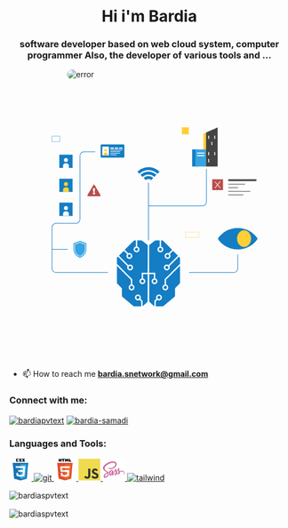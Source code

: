 <h1 align="center">Hi i'm Bardia</h1>
<h3 align="center">software developer based on web cloud system, computer programmer Also, the developer of various tools and ...</h3>

<div>
<img align="right" alt="error" width="400"  style="border-radius: 50px;" src="https://cdn.dribbble.com/users/214929/screenshots/4967879/ai-loader-opt.gif">
</div>



<svg xmlns="http://www.w3.org/2000/svg" xmlns:xlink="http://www.w3.org/1999/xlink" viewBox="0 0 500 500" width="500" height="500" preserveAspectRatio="xMidYMid meet" style="width: 100%; height: 100%; transform: translate3d(0px, 0px, 0px); content-visibility: visible;"><defs><clipPath id="__lottie_element_3567"><rect width="500" height="500" x="0" y="0"></rect></clipPath><g id="__lottie_element_3586"><g transform="matrix(1,0,0,1,89.04500579833984,220.5970001220703)" opacity="1" style="display: block;"><g opacity="1" transform="matrix(1,0,0,1,12.060999870300293,12.060999870300293)"><path fill="rgb(20,125,196)" fill-opacity="1" d=" M11.810999870300293,11.810999870300293 C11.810999870300293,11.810999870300293 -11.810999870300293,11.810999870300293 -11.810999870300293,11.810999870300293 C-11.810999870300293,11.810999870300293 -11.810999870300293,-11.810999870300293 -11.810999870300293,-11.810999870300293 C-11.810999870300293,-11.810999870300293 11.810999870300293,-11.810999870300293 11.810999870300293,-11.810999870300293 C11.810999870300293,-11.810999870300293 11.810999870300293,11.810999870300293 11.810999870300293,11.810999870300293z"></path></g></g></g><mask id="__lottie_element_3586_1" mask-type="alpha"><use xlink:href="#__lottie_element_3586"></use></mask><g id="__lottie_element_3610"><g transform="matrix(1,0,0,1,89.04500579833984,177.7050018310547)" opacity="1" style="display: block;"><g opacity="1" transform="matrix(1,0,0,1,12.060999870300293,12.060999870300293)"><path fill="rgb(20,125,196)" fill-opacity="1" d=" M11.810999870300293,11.810999870300293 C11.810999870300293,11.810999870300293 -11.810999870300293,11.810999870300293 -11.810999870300293,11.810999870300293 C-11.810999870300293,11.810999870300293 -11.810999870300293,-11.810999870300293 -11.810999870300293,-11.810999870300293 C-11.810999870300293,-11.810999870300293 11.810999870300293,-11.810999870300293 11.810999870300293,-11.810999870300293 C11.810999870300293,-11.810999870300293 11.810999870300293,11.810999870300293 11.810999870300293,11.810999870300293z"></path></g></g></g><mask id="__lottie_element_3610_1" mask-type="alpha"><use xlink:href="#__lottie_element_3610"></use></mask><g id="__lottie_element_3619"><g transform="matrix(1,0,0,1,371.99200439453125,265.7690124511719)" opacity="0.9999999756485798" style="display: block;"><g opacity="1" transform="matrix(1,0,0,1,35.849998474121094,19.368999481201172)"><path fill="rgb(20,125,196)" fill-opacity="1" d=" M35.60100173950195,0 C28.229999542236328,11.477999687194824 15.045999526977539,19.118999481201172 -0.006000000052154064,19.118999481201172 C-15.04699993133545,19.118999481201172 -28.242000579833984,11.477999687194824 -35.60100173950195,0 C-28.242000579833984,-11.477999687194824 -15.04699993133545,-19.118999481201172 -0.006000000052154064,-19.118999481201172 C15.045999526977539,-19.118999481201172 28.229999542236328,-11.477999687194824 35.60100173950195,0z"></path></g></g></g><mask id="__lottie_element_3619_1" mask-type="alpha"><use xlink:href="#__lottie_element_3619"></use></mask><g id="__lottie_element_3628"><g transform="matrix(1,0,0,1,89.04500579833984,134.81199645996094)" opacity="1" style="display: block;"><g opacity="1" transform="matrix(1,0,0,1,12.060999870300293,12.060999870300293)"><path fill="rgb(20,125,196)" fill-opacity="1" d=" M11.810999870300293,11.810999870300293 C11.810999870300293,11.810999870300293 -11.810999870300293,11.810999870300293 -11.810999870300293,11.810999870300293 C-11.810999870300293,11.810999870300293 -11.810999870300293,-11.810999870300293 -11.810999870300293,-11.810999870300293 C-11.810999870300293,-11.810999870300293 11.810999870300293,-11.810999870300293 11.810999870300293,-11.810999870300293 C11.810999870300293,-11.810999870300293 11.810999870300293,11.810999870300293 11.810999870300293,11.810999870300293z"></path></g></g></g><mask id="__lottie_element_3628_1" mask-type="alpha"><use xlink:href="#__lottie_element_3628"></use></mask><g id="__lottie_element_3643"><g transform="matrix(1,0,0,1,138.64199829101562,187.9600067138672)" opacity="1" style="display: block;"><g opacity="1" transform="matrix(1,0,0,1,12.564000129699707,10.914999961853027)"><path fill="rgb(186,77,77)" fill-opacity="1" d=" M-1.2799999713897705,-9.678999900817871 C-0.7110000252723694,-10.664999961853027 0.7120000123977661,-10.664999961853027 1.281000018119812,-9.678999900817871 C1.281000018119812,-9.678999900817871 6.513000011444092,-0.6159999966621399 6.513000011444092,-0.6159999966621399 C6.513000011444092,-0.6159999966621399 11.744999885559082,8.446999549865723 11.744999885559082,8.446999549865723 C12.314000129699707,9.432999610900879 11.604000091552734,10.664999961853027 10.46500015258789,10.664999961853027 C10.46500015258789,10.664999961853027 0,10.664999961853027 0,10.664999961853027 C0,10.664999961853027 -10.46500015258789,10.664999961853027 -10.46500015258789,10.664999961853027 C-11.602999687194824,10.664999961853027 -12.314000129699707,9.432999610900879 -11.744999885559082,8.446999549865723 C-11.744999885559082,8.446999549865723 -6.513000011444092,-0.6159999966621399 -6.513000011444092,-0.6159999966621399 C-6.513000011444092,-0.6159999966621399 -1.2799999713897705,-9.678999900817871 -1.2799999713897705,-9.678999900817871z"></path></g></g></g><mask id="__lottie_element_3643_1" mask-type="alpha"><use xlink:href="#__lottie_element_3643"></use></mask><g id="__lottie_element_3682"><g transform="matrix(1,0,0,1,165.77499389648438,120.62299346923828)" opacity="1" style="display: block;"><g opacity="1" transform="matrix(1,0,0,1,6.140999794006348,7.955999851226807)"><path fill="rgb(255,255,255)" fill-opacity="1" d=" M5.890999794006348,7.705999851226807 C5.890999794006348,7.705999851226807 -5.890999794006348,7.705999851226807 -5.890999794006348,7.705999851226807 C-5.890999794006348,7.705999851226807 -5.890999794006348,-7.705999851226807 -5.890999794006348,-7.705999851226807 C-5.890999794006348,-7.705999851226807 5.890999794006348,-7.705999851226807 5.890999794006348,-7.705999851226807 C5.890999794006348,-7.705999851226807 5.890999794006348,7.705999851226807 5.890999794006348,7.705999851226807z"></path></g></g></g><mask id="__lottie_element_3682_1" mask-type="alpha"><use xlink:href="#__lottie_element_3682"></use></mask></defs><g clip-path="url(#__lottie_element_3567)"><g transform="matrix(1,0,0,1,191.85198974609375,287.9510192871094)" opacity="1" style="display: block;"><g opacity="1" transform="matrix(1,0,0,1,77.88899993896484,16.305999755859375)"><path fill="rgb(20,125,196)" fill-opacity="1" d=" M-0.003000000026077032,-2.7799999713897705 C1.534000039100647,-2.7799999713897705 2.7799999713897705,-1.5329999923706055 2.7799999713897705,0.004000000189989805 C2.7799999713897705,1.534999966621399 1.534000039100647,2.7799999713897705 -0.003000000026077032,2.7799999713897705 C-1.534000039100647,2.7799999713897705 -2.7799999713897705,1.534999966621399 -2.7799999713897705,0.004000000189989805 C-2.7799999713897705,-1.5329999923706055 -1.534000039100647,-2.7799999713897705 -0.003000000026077032,-2.7799999713897705z"></path></g><g opacity="1" transform="matrix(1,0,0,1,90.71199798583984,28.077999114990234)"><path fill="rgb(20,125,196)" fill-opacity="1" d=" M2.7829999923706055,0 C2.7829999923706055,1.531000018119812 1.531000018119812,2.7829999923706055 0,2.7829999923706055 C-1.5369999408721924,2.7829999923706055 -2.7829999923706055,1.531000018119812 -2.7829999923706055,0 C-2.7829999923706055,-1.531000018119812 -1.5369999408721924,-2.7829999923706055 0,-2.7829999923706055 C1.531000018119812,-2.7829999923706055 2.7829999923706055,-1.531000018119812 2.7829999923706055,0z"></path></g><g opacity="1" transform="matrix(1,0,0,1,89.36000061035156,48.5989990234375)"><path fill="rgb(20,125,196)" fill-opacity="1" d=" M-0.003000000026077032,-2.7799999713897705 C1.534000039100647,-2.7799999713897705 2.7799999713897705,-1.5329999923706055 2.7799999713897705,0.004000000189989805 C2.7799999713897705,1.534999966621399 1.534000039100647,2.7799999713897705 -0.003000000026077032,2.7799999713897705 C-1.534000039100647,2.7799999713897705 -2.7799999713897705,1.534999966621399 -2.7799999713897705,0.004000000189989805 C-2.7799999713897705,-1.5329999923706055 -1.534000039100647,-2.7799999713897705 -0.003000000026077032,-2.7799999713897705z"></path></g><g opacity="1" transform="matrix(1,0,0,1,86.73899841308594,84.22599792480469)"><path fill="rgb(20,125,196)" fill-opacity="1" d=" M0,-2.7829999923706055 C1.531000018119812,-2.7829999923706055 2.7829999923706055,-1.531000018119812 2.7829999923706055,0 C2.7829999923706055,1.5369999408721924 1.531000018119812,2.7829999923706055 0,2.7829999923706055 C-1.531000018119812,2.7829999923706055 -2.7829999923706055,1.5369999408721924 -2.7829999923706055,0 C-2.7829999923706055,-1.531000018119812 -1.531000018119812,-2.7829999923706055 0,-2.7829999923706055z"></path></g><g opacity="1" transform="matrix(1,0,0,1,67.4260025024414,73.27100372314453)"><path fill="rgb(20,125,196)" fill-opacity="1" d=" M0.003000000026077032,-2.7829999923706055 C1.534000039100647,-2.7829999923706055 2.7799999713897705,-1.531000018119812 2.7799999713897705,0 C2.7799999713897705,1.531000018119812 1.534000039100647,2.7829999923706055 0.003000000026077032,2.7829999923706055 C-1.534000039100647,2.7829999923706055 -2.7799999713897705,1.531000018119812 -2.7799999713897705,0 C-2.7799999713897705,-1.531000018119812 -1.534000039100647,-2.7829999923706055 0.003000000026077032,-2.7829999923706055z"></path></g><g opacity="1" transform="matrix(1,0,0,1,75.41899871826172,102.08599853515625)"><path fill="rgb(20,125,196)" fill-opacity="1" d=" M0,2.7799999713897705 C-1.531000018119812,2.7799999713897705 -2.7829999923706055,1.534000039100647 -2.7829999923706055,0.003000000026077032 C-2.7829999923706055,-1.534000039100647 -1.531000018119812,-2.7790000438690186 0,-2.7790000438690186 C1.5369999408721924,-2.7790000438690186 2.7829999923706055,-1.534000039100647 2.7829999923706055,0.003000000026077032 C2.7829999923706055,1.534000039100647 1.5369999408721924,2.7799999713897705 0,2.7799999713897705z"></path></g><g opacity="1" transform="matrix(1,0,0,1,85.35900115966797,59.20199966430664)"><path fill="rgb(20,125,196)" fill-opacity="1" d=" M-8.689000129699707,-58.95199966430664 C-8.689000129699707,-58.95199966430664 -8.689000129699707,-47.959999084472656 -8.689000129699707,-47.959999084472656 C-10.979000091552734,-47.41299819946289 -12.680999755859375,-45.34700012207031 -12.680999755859375,-42.893001556396484 C-12.680999755859375,-40.01900100708008 -10.347000122070312,-37.68600082397461 -7.4730000495910645,-37.68600082397461 C-4.599999904632568,-37.68600082397461 -2.259999990463257,-40.01900100708008 -2.259999990463257,-42.893001556396484 C-2.259999990463257,-45.34700012207031 -3.9679999351501465,-47.41299819946289 -6.257999897003174,-47.959999084472656 C-6.257999897003174,-47.959999084472656 -6.257999897003174,-58.95199966430664 -6.257999897003174,-58.95199966430664 C-6.257999897003174,-58.95199966430664 -4.519999980926514,-58.95199966430664 -4.519999980926514,-58.95199966430664 C-3.7669999599456787,-58.95199966430664 -3.0439999103546143,-58.65399932861328 -2.509000062942505,-58.11899948120117 C-2.509000062942505,-58.11899948120117 13.506999969482422,-42.10300064086914 13.506999969482422,-42.10300064086914 C13.506999969482422,-42.10300064086914 7.340000152587891,-35.93600082397461 7.340000152587891,-35.93600082397461 C6.72599983215332,-36.196998596191406 6.058000087738037,-36.33700180053711 5.353000164031982,-36.33700180053711 C2.4790000915527344,-36.33700180053711 0.14000000059604645,-33.99800109863281 0.14000000059604645,-31.124000549316406 C0.14000000059604645,-28.25 2.4790000915527344,-25.910999298095703 5.353000164031982,-25.910999298095703 C8.22700023651123,-25.910999298095703 10.565999984741211,-28.25 10.565999984741211,-31.124000549316406 C10.565999984741211,-32.40599822998047 10.097999572753906,-33.58399963378906 9.32699966430664,-34.4900016784668 C9.32699966430664,-34.4900016784668 15.22599983215332,-40.382999420166016 15.22599983215332,-40.382999420166016 C15.22599983215332,-40.382999420166016 23.9689998626709,-31.639999389648438 23.9689998626709,-31.639999389648438 C23.9689998626709,-31.639999389648438 7.109000205993652,-14.779000282287598 7.109000205993652,-14.779000282287598 C6.239999771118164,-15.430000305175781 5.164999961853027,-15.812000274658203 3.997999906539917,-15.812000274658203 C1.1239999532699585,-15.812000274658203 -1.2089999914169312,-13.472999572753906 -1.2089999914169312,-10.598999977111816 C-1.2089999914169312,-7.724999904632568 1.1239999532699585,-5.392000198364258 3.997999906539917,-5.392000198364258 C6.872000217437744,-5.392000198364258 9.211000442504883,-7.724999904632568 9.211000442504883,-10.598999977111816 C9.211000442504883,-11.425999641418457 9.017000198364258,-12.21500015258789 8.670000076293945,-12.907999992370605 C8.670000076293945,-12.907999992370605 25.68899917602539,-29.92099952697754 25.68899917602539,-29.92099952697754 C25.68899917602539,-29.92099952697754 26.746000289916992,-28.863000869750977 26.746000289916992,-28.863000869750977 C27.2810001373291,-28.32900047302246 27.57900047302246,-27.606000900268555 27.57900047302246,-26.851999282836914 C27.57900047302246,-26.851999282836914 27.57900047302246,-17.003000259399414 27.57900047302246,-17.003000259399414 C27.57900047302246,-17.003000259399414 0.164000004529953,10.404999732971191 0.164000004529953,10.404999732971191 C0.164000004529953,10.404999732971191 0.164000004529953,19.957000732421875 0.164000004529953,19.957000732421875 C-2.127000093460083,20.503999710083008 -3.8340001106262207,22.569000244140625 -3.8340001106262207,25.02400016784668 C-3.8340001106262207,27.898000717163086 -1.4950000047683716,30.23699951171875 1.378999948501587,30.23699951171875 C4.252999782562256,30.23699951171875 6.5920000076293945,27.898000717163086 6.5920000076293945,25.02400016784668 C6.5920000076293945,22.569000244140625 4.885000228881836,20.503999710083008 2.5940001010894775,19.957000732421875 C2.5940001010894775,19.957000732421875 2.5940001010894775,11.413999557495117 2.5940001010894775,11.413999557495117 C2.5940001010894775,11.413999557495117 27.57900047302246,-13.569999694824219 27.57900047302246,-13.569999694824219 C27.57900047302246,-13.569999694824219 27.57900047302246,16.46299934387207 27.57900047302246,16.46299934387207 C27.57900047302246,17.215999603271484 27.2810001373291,17.93899917602539 26.746000289916992,18.474000930786133 C26.746000289916992,18.474000930786133 19.503999710083008,25.716999053955078 19.503999710083008,25.716999053955078 C18.975000381469727,26.250999450683594 18.67099952697754,26.974000930786133 18.67099952697754,27.72800064086914 C18.67099952697754,27.72800064086914 18.67099952697754,39.64899826049805 18.67099952697754,39.64899826049805 C18.67099952697754,40.40800094604492 18.374000549316406,41.13100051879883 17.839000701904297,41.66600036621094 C17.839000701904297,41.66600036621094 -1.659000039100647,58.119998931884766 -1.659000039100647,58.119998931884766 C-2.187000036239624,58.65399932861328 -2.9170000553131104,58.95199966430664 -3.6700000762939453,58.95199966430664 C-3.6700000762939453,58.95199966430664 -15.767000198364258,58.95199966430664 -15.767000198364258,58.95199966430664 C-15.767000198364258,58.95199966430664 -15.767000198364258,49.904998779296875 -15.767000198364258,49.904998779296875 C-15.767000198364258,49.904998779296875 -12.977999687194824,47.11000061035156 -12.977999687194824,47.11000061035156 C-12.121999740600586,47.72999954223633 -11.076000213623047,48.09400177001953 -9.9399995803833,48.09400177001953 C-7.065999984741211,48.09400177001953 -4.7270002365112305,45.755001068115234 -4.7270002365112305,42.887001037597656 C-4.7270002365112305,40.01300048828125 -7.065999984741211,37.67399978637695 -9.9399995803833,37.67399978637695 C-12.814000129699707,37.67399978637695 -15.152999877929688,40.01300048828125 -15.152999877929688,42.887001037597656 C-15.152999877929688,43.75 -14.940999984741211,44.55799865722656 -14.569999694824219,45.275001525878906 C-14.569999694824219,45.275001525878906 -18.19700050354004,48.895999908447266 -18.19700050354004,48.895999908447266 C-18.19700050354004,48.895999908447266 -18.19700050354004,58.67900085449219 -18.19700050354004,58.67900085449219 C-18.452999114990234,58.5629997253418 -18.690000534057617,58.404998779296875 -18.902000427246094,58.21099853515625 C-18.902000427246094,58.21099853515625 -26.399999618530273,51.35100173950195 -26.399999618530273,51.35100173950195 C-26.98900032043457,50.810001373291016 -27.323999404907227,50.05099868774414 -27.323999404907227,49.255001068115234 C-27.323999404907227,49.255001068115234 -27.44499969482422,1.2120000123977661 -27.44499969482422,1.2120000123977661 C-27.44499969482422,1.2120000123977661 -19.145000457763672,1.2120000123977661 -19.145000457763672,1.2120000123977661 C-19.145000457763672,1.2120000123977661 -19.145000457763672,9.001999855041504 -19.145000457763672,9.001999855041504 C-21.43600082397461,9.548999786376953 -23.14299964904785,11.61400032043457 -23.14299964904785,14.069000244140625 C-23.14299964904785,16.94300079345703 -20.804000854492188,19.281999588012695 -17.93000030517578,19.281999588012695 C-15.055999755859375,19.281999588012695 -12.722999572753906,16.94300079345703 -12.722999572753906,14.069000244140625 C-12.722999572753906,11.61400032043457 -14.423999786376953,9.548999786376953 -16.71500015258789,9.001999855041504 C-16.71500015258789,9.001999855041504 -16.71500015258789,-1.218000054359436 -16.71500015258789,-1.218000054359436 C-16.71500015258789,-1.218000054359436 -27.451000213623047,-1.218000054359436 -27.451000213623047,-1.218000054359436 C-27.451000213623047,-1.218000054359436 -27.572999954223633,-49.01100158691406 -27.572999954223633,-49.01100158691406 C-27.57900047302246,-49.89799880981445 -27.166000366210938,-50.73699951171875 -26.461000442504883,-51.27799987792969 C-26.461000442504883,-51.27799987792969 -17.2189998626709,-58.36800003051758 -17.2189998626709,-58.36800003051758 C-16.72100067138672,-58.744998931884766 -16.113000869750977,-58.95199966430664 -15.482000350952148,-58.95199966430664 C-15.482000350952148,-58.95199966430664 -8.689000129699707,-58.95199966430664 -8.689000129699707,-58.95199966430664z"></path></g><g opacity="1" transform="matrix(1,0,0,1,35.29899978637695,16.305999755859375)"><path fill="rgb(20,125,196)" fill-opacity="1" d=" M0.003000000026077032,-2.7799999713897705 C-1.534000039100647,-2.7799999713897705 -2.7799999713897705,-1.5329999923706055 -2.7799999713897705,0.004000000189989805 C-2.7799999713897705,1.534999966621399 -1.534000039100647,2.7799999713897705 0.003000000026077032,2.7799999713897705 C1.534000039100647,2.7799999713897705 2.7799999713897705,1.534999966621399 2.7799999713897705,0.004000000189989805 C2.7799999713897705,-1.5329999923706055 1.534000039100647,-2.7799999713897705 0.003000000026077032,-2.7799999713897705z"></path></g><g opacity="1" transform="matrix(1,0,0,1,22.47599983215332,28.077999114990234)"><path fill="rgb(20,125,196)" fill-opacity="1" d=" M-2.7829999923706055,0 C-2.7829999923706055,1.531000018119812 -1.531000018119812,2.7829999923706055 0,2.7829999923706055 C1.5369999408721924,2.7829999923706055 2.7829999923706055,1.531000018119812 2.7829999923706055,0 C2.7829999923706055,-1.531000018119812 1.5369999408721924,-2.7829999923706055 0,-2.7829999923706055 C-1.531000018119812,-2.7829999923706055 -2.7829999923706055,-1.531000018119812 -2.7829999923706055,0z"></path></g><g opacity="1" transform="matrix(1,0,0,1,23.827999114990234,48.5989990234375)"><path fill="rgb(20,125,196)" fill-opacity="1" d=" M0.003000000026077032,-2.7799999713897705 C-1.534000039100647,-2.7799999713897705 -2.7799999713897705,-1.5329999923706055 -2.7799999713897705,0.004000000189989805 C-2.7799999713897705,1.534999966621399 -1.534000039100647,2.7799999713897705 0.003000000026077032,2.7799999713897705 C1.534000039100647,2.7799999713897705 2.7799999713897705,1.534999966621399 2.7799999713897705,0.004000000189989805 C2.7799999713897705,-1.5329999923706055 1.534000039100647,-2.7799999713897705 0.003000000026077032,-2.7799999713897705z"></path></g><g opacity="1" transform="matrix(1,0,0,1,26.450000762939453,84.22599792480469)"><path fill="rgb(20,125,196)" fill-opacity="1" d=" M0,-2.7829999923706055 C-1.531000018119812,-2.7829999923706055 -2.7829999923706055,-1.531000018119812 -2.7829999923706055,0 C-2.7829999923706055,1.5369999408721924 -1.531000018119812,2.7829999923706055 0,2.7829999923706055 C1.531000018119812,2.7829999923706055 2.7829999923706055,1.5369999408721924 2.7829999923706055,0 C2.7829999923706055,-1.531000018119812 1.531000018119812,-2.7829999923706055 0,-2.7829999923706055z"></path></g><g opacity="1" transform="matrix(1,0,0,1,45.762001037597656,73.27100372314453)"><path fill="rgb(20,125,196)" fill-opacity="1" d=" M-0.003000000026077032,-2.7829999923706055 C-1.534000039100647,-2.7829999923706055 -2.7799999713897705,-1.531000018119812 -2.7799999713897705,0 C-2.7799999713897705,1.531000018119812 -1.534000039100647,2.7829999923706055 -0.003000000026077032,2.7829999923706055 C1.534000039100647,2.7829999923706055 2.7799999713897705,1.531000018119812 2.7799999713897705,0 C2.7799999713897705,-1.531000018119812 1.534000039100647,-2.7829999923706055 -0.003000000026077032,-2.7829999923706055z"></path></g><g opacity="1" transform="matrix(1,0,0,1,37.76900100708008,102.08599853515625)"><path fill="rgb(20,125,196)" fill-opacity="1" d=" M0,2.7799999713897705 C1.531000018119812,2.7799999713897705 2.7829999923706055,1.534000039100647 2.7829999923706055,0.003000000026077032 C2.7829999923706055,-1.534000039100647 1.531000018119812,-2.7790000438690186 0,-2.7790000438690186 C-1.5369999408721924,-2.7790000438690186 -2.7829999923706055,-1.534000039100647 -2.7829999923706055,0.003000000026077032 C-2.7829999923706055,1.534000039100647 -1.5369999408721924,2.7799999713897705 0,2.7799999713897705z"></path></g><g opacity="1" transform="matrix(1,0,0,1,27.82900047302246,59.20199966430664)"><path fill="rgb(20,125,196)" fill-opacity="1" d=" M4.2729997634887695,-38.78499984741211 C3.0490000247955322,-39.737998962402344 2.259999990463257,-41.2239990234375 2.259999990463257,-42.893001556396484 C2.259999990463257,-45.34700012207031 3.9679999351501465,-47.41299819946289 6.257999897003174,-47.959999084472656 C6.257999897003174,-47.959999084472656 6.257999897003174,-58.95199966430664 6.257999897003174,-58.95199966430664 C6.257999897003174,-58.95199966430664 4.520999908447266,-58.95199966430664 4.520999908447266,-58.95199966430664 C3.7669999599456787,-58.95199966430664 3.0439999103546143,-58.65399932861328 2.509000062942505,-58.11899948120117 C2.509000062942505,-58.11899948120117 -13.506999969482422,-42.10300064086914 -13.506999969482422,-42.10300064086914 C-13.506999969482422,-42.10300064086914 -7.340000152587891,-35.93600082397461 -7.340000152587891,-35.93600082397461 C-6.72599983215332,-36.196998596191406 -6.058000087738037,-36.33700180053711 -5.353000164031982,-36.33700180053711 C-2.4790000915527344,-36.33700180053711 -0.14000000059604645,-33.99800109863281 -0.14000000059604645,-31.124000549316406 C-0.14000000059604645,-28.25 -2.4790000915527344,-25.910999298095703 -5.353000164031982,-25.910999298095703 C-8.22700023651123,-25.910999298095703 -10.565999984741211,-28.25 -10.565999984741211,-31.124000549316406 C-10.565999984741211,-32.40599822998047 -10.097999572753906,-33.58399963378906 -9.32699966430664,-34.4900016784668 C-9.32699966430664,-34.4900016784668 -15.22599983215332,-40.382999420166016 -15.22599983215332,-40.382999420166016 C-15.22599983215332,-40.382999420166016 -23.9689998626709,-31.639999389648438 -23.9689998626709,-31.639999389648438 C-23.9689998626709,-31.639999389648438 -7.109000205993652,-14.779000282287598 -7.109000205993652,-14.779000282287598 C-6.239999771118164,-15.430000305175781 -5.164999961853027,-15.812000274658203 -3.997999906539917,-15.812000274658203 C-1.1239999532699585,-15.812000274658203 1.2089999914169312,-13.472999572753906 1.2089999914169312,-10.598999977111816 C1.2089999914169312,-7.724999904632568 -1.1239999532699585,-5.392000198364258 -3.997999906539917,-5.392000198364258 C-6.872000217437744,-5.392000198364258 -9.211000442504883,-7.724999904632568 -9.211000442504883,-10.598999977111816 C-9.211000442504883,-11.425999641418457 -9.017000198364258,-12.21500015258789 -8.670000076293945,-12.907999992370605 C-8.670000076293945,-12.907999992370605 -25.68899917602539,-29.92099952697754 -25.68899917602539,-29.92099952697754 C-25.68899917602539,-29.92099952697754 -26.746000289916992,-28.863000869750977 -26.746000289916992,-28.863000869750977 C-27.2810001373291,-28.32900047302246 -27.57900047302246,-27.606000900268555 -27.57900047302246,-26.851999282836914 C-27.57900047302246,-26.851999282836914 -27.57900047302246,-17.003000259399414 -27.57900047302246,-17.003000259399414 C-27.57900047302246,-17.003000259399414 -0.164000004529953,10.404999732971191 -0.164000004529953,10.404999732971191 C-0.164000004529953,10.404999732971191 -0.164000004529953,19.957000732421875 -0.164000004529953,19.957000732421875 C2.127000093460083,20.503999710083008 3.8340001106262207,22.569000244140625 3.8340001106262207,25.02400016784668 C3.8340001106262207,27.898000717163086 1.4950000047683716,30.23699951171875 -1.378999948501587,30.23699951171875 C-4.252999782562256,30.23699951171875 -6.5920000076293945,27.898000717163086 -6.5920000076293945,25.02400016784668 C-6.5920000076293945,22.569000244140625 -4.885000228881836,20.503999710083008 -2.5940001010894775,19.957000732421875 C-2.5940001010894775,19.957000732421875 -2.5940001010894775,11.413999557495117 -2.5940001010894775,11.413999557495117 C-2.5940001010894775,11.413999557495117 -27.57900047302246,-13.569999694824219 -27.57900047302246,-13.569999694824219 C-27.57900047302246,-13.569999694824219 -27.57900047302246,16.46299934387207 -27.57900047302246,16.46299934387207 C-27.57900047302246,17.215999603271484 -27.2810001373291,17.93899917602539 -26.746000289916992,18.474000930786133 C-26.746000289916992,18.474000930786133 -19.503999710083008,25.716999053955078 -19.503999710083008,25.716999053955078 C-18.975000381469727,26.250999450683594 -18.67099952697754,26.974000930786133 -18.67099952697754,27.72800064086914 C-18.67099952697754,27.72800064086914 -18.67099952697754,39.64899826049805 -18.67099952697754,39.64899826049805 C-18.67099952697754,40.40800094604492 -18.374000549316406,41.13100051879883 -17.839000701904297,41.66600036621094 C-17.839000701904297,41.66600036621094 1.659000039100647,58.119998931884766 1.659000039100647,58.119998931884766 C2.187000036239624,58.65399932861328 2.9170000553131104,58.95199966430664 3.6700000762939453,58.95199966430664 C3.6700000762939453,58.95199966430664 15.767000198364258,58.95199966430664 15.767000198364258,58.95199966430664 C15.767000198364258,58.95199966430664 15.767000198364258,49.904998779296875 15.767000198364258,49.904998779296875 C15.767000198364258,49.904998779296875 12.977999687194824,47.11000061035156 12.977999687194824,47.11000061035156 C12.121999740600586,47.72999954223633 11.076000213623047,48.09400177001953 9.9399995803833,48.09400177001953 C7.065999984741211,48.09400177001953 4.7270002365112305,45.755001068115234 4.7270002365112305,42.887001037597656 C4.7270002365112305,40.01300048828125 7.065999984741211,37.67399978637695 9.9399995803833,37.67399978637695 C12.814000129699707,37.67399978637695 15.152999877929688,40.01300048828125 15.152999877929688,42.887001037597656 C15.152999877929688,43.75 14.940999984741211,44.55799865722656 14.569999694824219,45.275001525878906 C14.569999694824219,45.275001525878906 18.19700050354004,48.895999908447266 18.19700050354004,48.895999908447266 C18.19700050354004,48.895999908447266 18.19700050354004,58.67900085449219 18.19700050354004,58.67900085449219 C18.452999114990234,58.5629997253418 18.690000534057617,58.404998779296875 18.902000427246094,58.21099853515625 C18.902000427246094,58.21099853515625 26.399999618530273,51.35100173950195 26.399999618530273,51.35100173950195 C26.98900032043457,50.810001373291016 27.323999404907227,50.05099868774414 27.323999404907227,49.255001068115234 C27.323999404907227,49.255001068115234 27.44499969482422,1.2120000123977661 27.44499969482422,1.2120000123977661 C27.44499969482422,1.2120000123977661 19.145000457763672,1.2120000123977661 19.145000457763672,1.2120000123977661 C19.145000457763672,1.2120000123977661 19.145000457763672,9.001999855041504 19.145000457763672,9.001999855041504 C21.43600082397461,9.548999786376953 23.14299964904785,11.61400032043457 23.14299964904785,14.069000244140625 C23.14299964904785,16.94300079345703 20.804000854492188,19.281999588012695 17.93000030517578,19.281999588012695 C15.055999755859375,19.281999588012695 12.722999572753906,16.94300079345703 12.722999572753906,14.069000244140625 C12.722999572753906,11.61400032043457 14.423999786376953,9.548999786376953 16.71500015258789,9.001999855041504 C16.71500015258789,9.001999855041504 16.71500015258789,-1.218000054359436 16.71500015258789,-1.218000054359436 C16.71500015258789,-1.218000054359436 27.451000213623047,-1.218000054359436 27.451000213623047,-1.218000054359436 C27.451000213623047,-1.218000054359436 27.572999954223633,-49.01100158691406 27.572999954223633,-49.01100158691406 C27.57900047302246,-49.89799880981445 27.166000366210938,-50.73699951171875 26.461000442504883,-51.27799987792969 C26.461000442504883,-51.27799987792969 17.2189998626709,-58.36800003051758 17.2189998626709,-58.36800003051758 C16.72100067138672,-58.744998931884766 16.113000869750977,-58.95199966430664 15.482000350952148,-58.95199966430664 C15.482000350952148,-58.95199966430664 8.689000129699707,-58.95199966430664 8.689000129699707,-58.95199966430664 C8.689000129699707,-58.95199966430664 8.689000129699707,-58.95199966430664 8.689000129699707,-58.95199966430664 C8.689000129699707,-58.95199966430664 8.689000129699707,-47.959999084472656 8.689000129699707,-47.959999084472656 C10.979000091552734,-47.41299819946289 12.680999755859375,-45.34700012207031 12.680999755859375,-42.893001556396484 C12.680999755859375,-40.01900100708008 10.347000122070312,-37.68600082397461 7.4730000495910645,-37.68600082397461 C6.26800012588501,-37.68600082397461 5.1570000648498535,-38.09600067138672 4.2729997634887695,-38.78499984741211"></path></g></g><g transform="matrix(1,0,0,1,318.42498779296875,310.7460021972656)" opacity="1" style="display: block;"><g opacity="1" transform="matrix(1,0,0,1,45.95800018310547,18.67799949645996)"><path stroke-linecap="butt" stroke-linejoin="miter" fill-opacity="0" stroke-miterlimit="10" stroke="rgb(20,125,196)" stroke-opacity="1" stroke-width="1" d=" M-43.45800018310547,16.17799949645996 C-43.45800018310547,16.17799949645996 36.310001373291016,16.17799949645996 36.310001373291016,16.17799949645996 C40.257999420166016,16.17799949645996 43.45800018310547,12.979000091552734 43.45800018310547,9.031000137329102 C43.45800018310547,9.031000137329102 43.45800018310547,-16.17799949645996 43.45800018310547,-16.17799949645996"></path></g></g><g transform="matrix(1,0,0,1,371.99200439453125,265.7690124511719)" opacity="0.9999999756485798" style="display: block;"><g opacity="1" transform="matrix(1,0,0,1,35.849998474121094,19.368999481201172)"><path fill="rgb(20,125,196)" fill-opacity="1" d=" M35.60100173950195,0 C28.229999542236328,11.477999687194824 15.045999526977539,19.118999481201172 -0.006000000052154064,19.118999481201172 C-15.04699993133545,19.118999481201172 -28.242000579833984,11.477999687194824 -35.60100173950195,0 C-28.242000579833984,-11.477999687194824 -15.04699993133545,-19.118999481201172 -0.006000000052154064,-19.118999481201172 C15.045999526977539,-19.118999481201172 28.229999542236328,-11.477999687194824 35.60100173950195,0z"></path></g></g><g mask="url(#__lottie_element_3619_1)" style="display: block;"><g transform="matrix(0.8999999761581421,0,0,0.8999999761581421,406.36248779296875,269.86480712890625)" opacity="0.9999999756485798"><g opacity="1" transform="matrix(1,0,0,1,14.204000473022461,16.908000946044922)"><path fill="rgb(255,207,55)" fill-opacity="1" d=" M13.954999923706055,0 C13.954999923706055,9.199999809265137 7.706999778747559,16.658000946044922 0.0010000000474974513,16.658000946044922 C-7.705999851226807,16.658000946044922 -13.954999923706055,9.199999809265137 -13.954999923706055,0 C-13.954999923706055,-9.199999809265137 -7.705999851226807,-16.658000946044922 0.0010000000474974513,-16.658000946044922 C7.706999778747559,-16.658000946044922 13.954999923706055,-9.199999809265137 13.954999923706055,0z"></path></g></g></g><g transform="matrix(1,0,0,1,73.75999450683594,127.5110092163086)" opacity="1" style="display: block;"><g opacity="1" transform="matrix(1,0,0,1,52.35300064086914,110.2959976196289)"><path stroke-linecap="butt" stroke-linejoin="miter" fill-opacity="0" stroke-miterlimit="10" stroke="rgb(20,125,196)" stroke-opacity="1" stroke-width="1" d=" M49.85300064086914,107.7959976196289 C49.85300064086914,107.7959976196289 -42.70399856567383,107.7959976196289 -42.70399856567383,107.7959976196289 C-46.652000427246094,107.7959976196289 -49.85300064086914,104.59600067138672 -49.85300064086914,100.64800262451172 C-49.85300064086914,100.64800262451172 -49.85300064086914,26.94099998474121 -49.85300064086914,26.94099998474121 C-49.85300064086914,22.993000030517578 -46.652000427246094,19.792999267578125 -42.70399856567383,19.792999267578125 C-42.70399856567383,19.792999267578125 -7.1479997634887695,19.792999267578125 -7.1479997634887695,19.792999267578125 C-3.2009999752044678,19.792999267578125 0,16.593000411987305 0,12.645000457763672 C0,12.645000457763672 0,-100.64700317382812 0,-100.64700317382812 C0,-104.59500122070312 3.200000047683716,-107.7959976196289 7.1479997634887695,-107.7959976196289 C7.1479997634887695,-107.7959976196289 27.29400062561035,-107.7959976196289 27.29400062561035,-107.7959976196289"></path></g></g><g transform="matrix(1,0,0,1,75.76099395751953,303.7569885253906)" opacity="1" style="display: block;"><g opacity="1" transform="matrix(1,0,0,1,0,0)"><path stroke-linecap="butt" stroke-linejoin="miter" fill-opacity="0" stroke-miterlimit="10" stroke="rgb(20,125,196)" stroke-opacity="1" stroke-width="1" d=" M0.5,0.5 C0.5,0.5 28.51799964904785,0.5 28.51799964904785,0.5"></path></g></g><g transform="matrix(1,0,0,1,114.30799865722656,288.91900634765625)" opacity="1" style="display: block;"><g opacity="1" transform="matrix(1,0,0,1,11.793999671936035,15.553999900817871)"><path fill="rgb(55,164,225)" fill-opacity="1" d=" M11.545000076293945,-4.885000228881836 C11.439000129699707,-2.4560000896453857 11.543999671936035,0.006000000052154064 11.182000160217285,2.3970000743865967 C10.413000106811523,7.506999969482422 7.265999794006348,11.02299976348877 2.88100004196167,13.434000015258789 C-0.5199999809265137,15.303999900817871 0.4690000116825104,15.288999557495117 -2.868000030517578,13.454000473022461 C-6.939000129699707,11.215999603271484 -9.949999809265137,8.003999710083008 -11.065999984741211,3.3450000286102295 C-11.347000122070312,2.171999931335449 -11.470000267028809,0.9390000104904175 -11.48799991607666,-0.2680000066757202 C-11.545000076293945,-3.6449999809265137 -11.494000434875488,-7.02400016784668 -11.520999908447266,-10.401000022888184 C-11.527000427246094,-11.034000396728516 -11.369999885559082,-11.371999740600586 -10.725000381469727,-11.595000267028809 C-7.36299991607666,-12.760000228881836 -4.02400016784668,-13.98900032043457 -0.6650000214576721,-15.15999984741211 C-0.2980000078678131,-15.288000106811523 0.18799999356269836,-15.303999900817871 0.5490000247955322,-15.178000450134277 C3.937000036239624,-13.99899959564209 7.307000160217285,-12.763999938964844 10.692999839782715,-11.57699966430664 C11.277000427246094,-11.371999740600586 11.475000381469727,-11.079999923706055 11.460000038146973,-10.456999778747559 C11.416000366210938,-8.60200023651123 11.444999694824219,-6.74399995803833 11.444999694824219,-4.888999938964844 C11.477999687194824,-4.88700008392334 11.51200008392334,-4.88700008392334 11.545000076293945,-4.885000228881836z"></path></g></g><g transform="matrix(1,0,0,1,114.00499725341797,289.21099853515625)" opacity="1" style="display: block;"><g opacity="1" transform="matrix(1,0,0,1,12.098999977111816,15.225000381469727)"><path stroke-linecap="butt" stroke-linejoin="miter" fill-opacity="0" stroke-miterlimit="10" stroke="rgb(255,255,255)" stroke-opacity="1" stroke-width="1" d=" M9.600000381469727,-4.061999797821045 C9.51200008392334,-2.0420000553131104 9.598999977111816,0.004999999888241291 9.29800033569336,1.9930000305175781 C8.659000396728516,6.242000102996826 6.040999889373779,9.166000366210938 2.3949999809265137,11.170999526977539 C-0.43299999833106995,12.72599983215332 0.38999998569488525,12.71399974822998 -2.384999990463257,11.187999725341797 C-5.769999980926514,9.32699966430664 -8.27400016784668,6.65500020980835 -9.20199966430664,2.7809998989105225 C-9.435999870300293,1.805999994277954 -9.538000106811523,0.781000018119812 -9.553000450134277,-0.22300000488758087 C-9.600000381469727,-3.0309998989105225 -9.555999755859375,-5.840000152587891 -9.579000473022461,-8.64799976348877 C-9.583999633789062,-9.175000190734863 -9.454000473022461,-9.454999923706055 -8.918000221252441,-9.640999794006348 C-6.122000217437744,-10.609000205993652 -3.3459999561309814,-11.630999565124512 -0.5529999732971191,-12.604999542236328 C-0.24799999594688416,-12.711000442504883 0.15700000524520874,-12.725000381469727 0.4580000042915344,-12.619999885559082 C3.2750000953674316,-11.638999938964844 6.076000213623047,-10.61299991607666 8.890999794006348,-9.62600040435791 C9.376999855041504,-9.456000328063965 9.541000366210938,-9.213000297546387 9.529000282287598,-8.694999694824219 C9.493000030517578,-7.1519999504089355 9.517999649047852,-5.60699987411499 9.517999649047852,-4.064000129699707 C9.545000076293945,-4.063000202178955 9.572999954223633,-4.064000129699707 9.600000381469727,-4.061999797821045z"></path></g></g><g style="display: block;" transform="matrix(1,0,0,1,89.04500579833984,220.5970001220703)" opacity="0.9999999025833269"><g opacity="1" transform="matrix(1,0,0,1,12.060999870300293,12.060999870300293)"><path fill="rgb(20,125,196)" fill-opacity="1" d=" M11.810999870300293,11.810999870300293 C11.810999870300293,11.810999870300293 -11.810999870300293,11.810999870300293 -11.810999870300293,11.810999870300293 C-11.810999870300293,11.810999870300293 -11.810999870300293,-11.810999870300293 -11.810999870300293,-11.810999870300293 C-11.810999870300293,-11.810999870300293 11.810999870300293,-11.810999870300293 11.810999870300293,-11.810999870300293 C11.810999870300293,-11.810999870300293 11.810999870300293,11.810999870300293 11.810999870300293,11.810999870300293z"></path></g></g><g mask="url(#__lottie_element_3586_1)" style="display: block;"><g transform="matrix(1,0,0,1,95.72799682617188,226.71299743652344)" opacity="1"><g opacity="1" transform="matrix(1,0,0,1,5.377999782562256,3.86299991607666)"><path fill="rgb(255,255,255)" fill-opacity="1" d=" M3.61299991607666,0 C3.61299991607666,1.996000051498413 1.9950000047683716,3.61299991607666 0,3.61299991607666 C-1.996000051498413,3.61299991607666 -3.61299991607666,1.996000051498413 -3.61299991607666,0 C-3.61299991607666,-1.996000051498413 -1.996000051498413,-3.61299991607666 0,-3.61299991607666 C1.9950000047683716,-3.61299991607666 3.61299991607666,-1.996000051498413 3.61299991607666,0z"></path></g><g opacity="1" transform="matrix(1,0,0,1,5.455999851226807,13.664999961853027)"><path fill="rgb(255,255,255)" fill-opacity="1" d=" M5.205999851226807,4.091000080108643 C5.205999851226807,4.091000080108643 -5.205999851226807,4.091000080108643 -5.205999851226807,4.091000080108643 C-5.205999851226807,4.091000080108643 -5.205999851226807,0.27900001406669617 -5.205999851226807,0.27900001406669617 C-5.205999851226807,-2.134000062942505 -3.25,-4.091000080108643 -0.8370000123977661,-4.091000080108643 C-0.8370000123977661,-4.091000080108643 0.8360000252723694,-4.091000080108643 0.8360000252723694,-4.091000080108643 C3.25,-4.091000080108643 5.205999851226807,-2.134000062942505 5.205999851226807,0.27900001406669617 C5.205999851226807,0.27900001406669617 5.205999851226807,4.091000080108643 5.205999851226807,4.091000080108643z"></path></g></g></g><g style="display: block;" transform="matrix(1,0,0,1,89.04500579833984,177.7050018310547)" opacity="1"><g opacity="1" transform="matrix(1,0,0,1,12.060999870300293,12.060999870300293)"><path fill="rgb(20,125,196)" fill-opacity="1" d=" M11.810999870300293,11.810999870300293 C11.810999870300293,11.810999870300293 -11.810999870300293,11.810999870300293 -11.810999870300293,11.810999870300293 C-11.810999870300293,11.810999870300293 -11.810999870300293,-11.810999870300293 -11.810999870300293,-11.810999870300293 C-11.810999870300293,-11.810999870300293 11.810999870300293,-11.810999870300293 11.810999870300293,-11.810999870300293 C11.810999870300293,-11.810999870300293 11.810999870300293,11.810999870300293 11.810999870300293,11.810999870300293z"></path></g></g><g mask="url(#__lottie_element_3610_1)" style="display: block;"><g transform="matrix(1,0,0,1,95.72799682617188,183.8199920654297)" opacity="1"><g opacity="1" transform="matrix(1,0,0,1,5.377999782562256,3.86299991607666)"><path fill="rgb(255,207,55)" fill-opacity="1" d=" M3.61299991607666,0 C3.61299991607666,1.996000051498413 1.9950000047683716,3.61299991607666 0,3.61299991607666 C-1.996000051498413,3.61299991607666 -3.61299991607666,1.996000051498413 -3.61299991607666,0 C-3.61299991607666,-1.996000051498413 -1.996000051498413,-3.61299991607666 0,-3.61299991607666 C1.9950000047683716,-3.61299991607666 3.61299991607666,-1.996000051498413 3.61299991607666,0z"></path></g><g opacity="1" transform="matrix(1,0,0,1,5.455999851226807,13.664999961853027)"><path fill="rgb(255,207,55)" fill-opacity="1" d=" M5.205999851226807,4.091000080108643 C5.205999851226807,4.091000080108643 -5.205999851226807,4.091000080108643 -5.205999851226807,4.091000080108643 C-5.205999851226807,4.091000080108643 -5.205999851226807,0.27900001406669617 -5.205999851226807,0.27900001406669617 C-5.205999851226807,-2.134000062942505 -3.25,-4.091000080108643 -0.8370000123977661,-4.091000080108643 C-0.8370000123977661,-4.091000080108643 0.8360000252723694,-4.091000080108643 0.8360000252723694,-4.091000080108643 C3.25,-4.091000080108643 5.205999851226807,-2.134000062942505 5.205999851226807,0.27900001406669617 C5.205999851226807,0.27900001406669617 5.205999851226807,4.091000080108643 5.205999851226807,4.091000080108643z"></path></g></g></g><g style="display: block;" transform="matrix(1,0,0,1,89.04500579833984,134.81199645996094)" opacity="1"><g opacity="1" transform="matrix(1,0,0,1,12.060999870300293,12.060999870300293)"><path fill="rgb(20,125,196)" fill-opacity="1" d=" M11.810999870300293,11.810999870300293 C11.810999870300293,11.810999870300293 -11.810999870300293,11.810999870300293 -11.810999870300293,11.810999870300293 C-11.810999870300293,11.810999870300293 -11.810999870300293,-11.810999870300293 -11.810999870300293,-11.810999870300293 C-11.810999870300293,-11.810999870300293 11.810999870300293,-11.810999870300293 11.810999870300293,-11.810999870300293 C11.810999870300293,-11.810999870300293 11.810999870300293,11.810999870300293 11.810999870300293,11.810999870300293z"></path></g></g><g mask="url(#__lottie_element_3628_1)" style="display: block;"><g transform="matrix(1,0,0,1,0,0)" opacity="1"><g opacity="1" transform="matrix(1,0,0,1,97.24300384521484,140.92799377441406)"><g opacity="1" transform="matrix(1,0,0,1,3.86299991607666,3.86299991607666)"><path fill="rgb(255,255,255)" fill-opacity="1" d=" M3.61299991607666,0 C3.61299991607666,1.996000051498413 1.9950000047683716,3.61299991607666 0,3.61299991607666 C-1.996000051498413,3.61299991607666 -3.61299991607666,1.996000051498413 -3.61299991607666,0 C-3.61299991607666,-1.996000051498413 -1.996000051498413,-3.61299991607666 0,-3.61299991607666 C1.9950000047683716,-3.61299991607666 3.61299991607666,-1.996000051498413 3.61299991607666,0z"></path></g></g><g opacity="1" transform="matrix(1,0,0,1,95.72799682617188,150.2519989013672)"><g opacity="1" transform="matrix(1,0,0,1,5.455999851226807,4.3420000076293945)"><path fill="rgb(255,255,255)" fill-opacity="1" d=" M5.205999851226807,4.091000080108643 C5.205999851226807,4.091000080108643 -5.205999851226807,4.091000080108643 -5.205999851226807,4.091000080108643 C-5.205999851226807,4.091000080108643 -5.205999851226807,0.27900001406669617 -5.205999851226807,0.27900001406669617 C-5.205999851226807,-2.134000062942505 -3.25,-4.091000080108643 -0.8370000123977661,-4.091000080108643 C-0.8370000123977661,-4.091000080108643 0.8360000252723694,-4.091000080108643 0.8360000252723694,-4.091000080108643 C3.25,-4.091000080108643 5.205999851226807,-2.134000062942505 5.205999851226807,0.27900001406669617 C5.205999851226807,0.27900001406669617 5.205999851226807,4.091000080108643 5.205999851226807,4.091000080108643z"></path></g></g></g></g><g mask="url(#__lottie_element_3643_1)" style="display: block;"><g transform="matrix(1,0,0,1,138.64199829101562,187.9600067138672)" opacity="1"><g opacity="1" transform="matrix(1,0,0,1,12.564000129699707,10.914999961853027)"><path fill="rgb(186,77,77)" fill-opacity="1" d=" M-1.2799999713897705,-9.678999900817871 C-0.7110000252723694,-10.664999961853027 0.7120000123977661,-10.664999961853027 1.281000018119812,-9.678999900817871 C1.281000018119812,-9.678999900817871 6.513000011444092,-0.6159999966621399 6.513000011444092,-0.6159999966621399 C6.513000011444092,-0.6159999966621399 11.744999885559082,8.446999549865723 11.744999885559082,8.446999549865723 C12.314000129699707,9.432999610900879 11.604000091552734,10.664999961853027 10.46500015258789,10.664999961853027 C10.46500015258789,10.664999961853027 0,10.664999961853027 0,10.664999961853027 C0,10.664999961853027 -10.46500015258789,10.664999961853027 -10.46500015258789,10.664999961853027 C-11.602999687194824,10.664999961853027 -12.314000129699707,9.432999610900879 -11.744999885559082,8.446999549865723 C-11.744999885559082,8.446999549865723 -6.513000011444092,-0.6159999966621399 -6.513000011444092,-0.6159999966621399 C-6.513000011444092,-0.6159999966621399 -1.2799999713897705,-9.678999900817871 -1.2799999713897705,-9.678999900817871z"></path></g></g></g><g transform="matrix(1,0,0,1,148.9010009765625,195.0360107421875)" opacity="1" style="display: block;"><g opacity="1" transform="matrix(1,0,0,1,2.303999900817871,5.6519999504089355)"><path fill="rgb(255,255,255)" fill-opacity="1" d=" M-1.3700000047683716,1.1720000505447388 C-1.3700000047683716,1.1720000505447388 -2.053999900817871,-5.401000022888184 -2.053999900817871,-5.401000022888184 C-2.053999900817871,-5.401000022888184 2.053999900817871,-5.401000022888184 2.053999900817871,-5.401000022888184 C2.053999900817871,-5.401000022888184 1.3700000047683716,1.1720000505447388 1.3700000047683716,1.1720000505447388 C1.3700000047683716,1.1720000505447388 -1.3700000047683716,1.1720000505447388 -1.3700000047683716,1.1720000505447388z M0,5.401000022888184 C-0.5879999995231628,5.401000022888184 -1.0700000524520874,5.2220001220703125 -1.4450000524520874,4.861999988555908 C-1.8200000524520874,4.501999855041504 -2.007999897003174,4.072999954223633 -2.007999897003174,3.5759999752044678 C-2.007999897003174,3.069000005722046 -1.8200000524520874,2.6429998874664307 -1.4450000524520874,2.2980000972747803 C-1.0700000524520874,1.9529999494552612 -0.5879999995231628,1.781000018119812 0,1.781000018119812 C0.5979999899864197,1.781000018119812 1.0829999446868896,1.9529999494552612 1.4539999961853027,2.2980000972747803 C1.8240000009536743,2.6429998874664307 2.007999897003174,3.069000005722046 2.007999897003174,3.5759999752044678 C2.007999897003174,4.072999954223633 1.8240000009536743,4.501999855041504 1.4539999961853027,4.861999988555908 C1.0829999446868896,5.2220001220703125 0.5979999899864197,5.401000022888184 0,5.401000022888184z"></path></g></g><g transform="matrix(1,0,0,1,162.72999572753906,116.6189956665039)" opacity="1" style="display: block;"><g opacity="1" transform="matrix(1,0,0,1,21.469999313354492,11.960000038146973)"><path fill="rgb(20,125,196)" fill-opacity="1" d=" M19.459999084472656,11.710000038146973 C19.459999084472656,11.710000038146973 -19.459999084472656,11.710000038146973 -19.459999084472656,11.710000038146973 C-20.433000564575195,11.710000038146973 -21.22100067138672,10.92300033569336 -21.22100067138672,9.949999809265137 C-21.22100067138672,9.949999809265137 -21.22100067138672,-9.949000358581543 -21.22100067138672,-9.949000358581543 C-21.22100067138672,-10.920999526977539 -20.433000564575195,-11.710000038146973 -19.459999084472656,-11.710000038146973 C-19.459999084472656,-11.710000038146973 19.459999084472656,-11.710000038146973 19.459999084472656,-11.710000038146973 C20.433000564575195,-11.710000038146973 21.22100067138672,-10.920999526977539 21.22100067138672,-9.949000358581543 C21.22100067138672,-9.949000358581543 21.22100067138672,9.949999809265137 21.22100067138672,9.949999809265137 C21.22100067138672,10.92300033569336 20.433000564575195,11.710000038146973 19.459999084472656,11.710000038146973z"></path></g></g><g transform="matrix(1,0,0,1,165.77499389648438,120.62299346923828)" opacity="1" style="display: block;"><g opacity="1" transform="matrix(1,0,0,1,6.140999794006348,7.955999851226807)"><path fill="rgb(255,255,255)" fill-opacity="1" d=" M5.890999794006348,7.705999851226807 C5.890999794006348,7.705999851226807 -5.890999794006348,7.705999851226807 -5.890999794006348,7.705999851226807 C-5.890999794006348,7.705999851226807 -5.890999794006348,-7.705999851226807 -5.890999794006348,-7.705999851226807 C-5.890999794006348,-7.705999851226807 5.890999794006348,-7.705999851226807 5.890999794006348,-7.705999851226807 C5.890999794006348,-7.705999851226807 5.890999794006348,7.705999851226807 5.890999794006348,7.705999851226807z"></path></g></g><g mask="url(#__lottie_element_3682_1)" style="display: block;"><g transform="matrix(1,0,0,1,168.27000427246094,124.61300659179688)" opacity="1"><g opacity="1" transform="matrix(1,0,0,1,3.5959999561309814,2.6070001125335693)"><path fill="rgb(255,207,55)" fill-opacity="1" d=" M2.3580000400543213,0 C2.3580000400543213,1.3020000457763672 1.3029999732971191,2.3570001125335693 0.0010000000474974513,2.3570001125335693 C-1.3009999990463257,2.3570001125335693 -2.3580000400543213,1.3020000457763672 -2.3580000400543213,0 C-2.3580000400543213,-1.3020000457763672 -1.3009999990463257,-2.3570001125335693 0.0010000000474974513,-2.3570001125335693 C1.3029999732971191,-2.3570001125335693 2.3580000400543213,-1.3020000457763672 2.3580000400543213,0z"></path></g><g opacity="1" transform="matrix(1,0,0,1,3.6459999084472656,9.001999855041504)"><path fill="rgb(255,207,55)" fill-opacity="1" d=" M3.3970000743865967,2.6689999103546143 C3.3970000743865967,2.6689999103546143 -3.3970000743865967,2.6689999103546143 -3.3970000743865967,2.6689999103546143 C-3.3970000743865967,2.6689999103546143 -3.3970000743865967,0.5770000219345093 -3.3970000743865967,0.5770000219345093 C-3.3970000743865967,-1.215999960899353 -1.944000005722046,-2.6689999103546143 -0.1509999930858612,-2.6689999103546143 C-0.1509999930858612,-2.6689999103546143 0.1509999930858612,-2.6689999103546143 0.1509999930858612,-2.6689999103546143 C1.944000005722046,-2.6689999103546143 3.3970000743865967,-1.215999960899353 3.3970000743865967,0.5770000219345093 C3.3970000743865967,0.5770000219345093 3.3970000743865967,2.6689999103546143 3.3970000743865967,2.6689999103546143z"></path></g></g></g><g transform="matrix(1,0,0,1,180.1540069580078,122.17900085449219)" opacity="1" style="display: block;"><g opacity="1" transform="matrix(1,0,0,1,3.3350000381469727,1.440999984741211)"><path fill="rgb(255,255,255)" fill-opacity="1" d=" M3.0850000381469727,1.190999984741211 C3.0850000381469727,1.190999984741211 -3.0850000381469727,1.190999984741211 -3.0850000381469727,1.190999984741211 C-3.0850000381469727,1.190999984741211 -3.0850000381469727,-1.190999984741211 -3.0850000381469727,-1.190999984741211 C-3.0850000381469727,-1.190999984741211 3.0850000381469727,-1.190999984741211 3.0850000381469727,-1.190999984741211 C3.0850000381469727,-1.190999984741211 3.0850000381469727,1.190999984741211 3.0850000381469727,1.190999984741211z"></path></g></g><g transform="matrix(1,0,0,1,187.90499877929688,122.17900085449219)" opacity="1" style="display: block;"><g opacity="1" transform="matrix(1,0,0,1,3.3350000381469727,1.440999984741211)"><path fill="rgb(255,255,255)" fill-opacity="1" d=" M3.0850000381469727,1.190999984741211 C3.0850000381469727,1.190999984741211 -3.0850000381469727,1.190999984741211 -3.0850000381469727,1.190999984741211 C-3.0850000381469727,1.190999984741211 -3.0850000381469727,-1.190999984741211 -3.0850000381469727,-1.190999984741211 C-3.0850000381469727,-1.190999984741211 3.0850000381469727,-1.190999984741211 3.0850000381469727,-1.190999984741211 C3.0850000381469727,-1.190999984741211 3.0850000381469727,1.190999984741211 3.0850000381469727,1.190999984741211z"></path></g></g><g transform="matrix(1,0,0,1,195.656005859375,122.17900085449219)" opacity="1" style="display: block;"><g opacity="1" transform="matrix(1,0,0,1,3.3350000381469727,1.440999984741211)"><path fill="rgb(255,255,255)" fill-opacity="1" d=" M3.0850000381469727,1.190999984741211 C3.0850000381469727,1.190999984741211 -3.0850000381469727,1.190999984741211 -3.0850000381469727,1.190999984741211 C-3.0850000381469727,1.190999984741211 -3.0850000381469727,-1.190999984741211 -3.0850000381469727,-1.190999984741211 C-3.0850000381469727,-1.190999984741211 3.0850000381469727,-1.190999984741211 3.0850000381469727,-1.190999984741211 C3.0850000381469727,-1.190999984741211 3.0850000381469727,1.190999984741211 3.0850000381469727,1.190999984741211z"></path></g></g><g transform="matrix(0.9999999403953552,0,0,1,180.1529998779297,126.16799926757812)" opacity="1" style="display: block;"><g opacity="1" transform="matrix(1,0,0,1,11.086000442504883,0.7770000100135803)"><path fill="rgb(255,255,255)" fill-opacity="1" d=" M10.836000442504883,0.5270000100135803 C10.836000442504883,0.5270000100135803 -10.836000442504883,0.5270000100135803 -10.836000442504883,0.5270000100135803 C-10.836000442504883,0.5270000100135803 -10.836000442504883,-0.5270000100135803 -10.836000442504883,-0.5270000100135803 C-10.836000442504883,-0.5270000100135803 10.836000442504883,-0.5270000100135803 10.836000442504883,-0.5270000100135803 C10.836000442504883,-0.5270000100135803 10.836000442504883,0.5270000100135803 10.836000442504883,0.5270000100135803z"></path></g></g><g transform="matrix(1,0,0,1,179.9029998779297,129.1009979248047)" opacity="1" style="display: block;"><g opacity="1" transform="matrix(1,0,0,1,0,0)"><path stroke-linecap="butt" stroke-linejoin="miter" fill-opacity="0" stroke-miterlimit="10" stroke="rgb(255,255,255)" stroke-opacity="1" stroke-width="1" d=" M0.5,0.5 C0.5,0.5 17.913000106811523,0.5 17.913000106811523,0.5"></path></g></g><g transform="matrix(0.9999998211860657,0,0,1,179.9029998779297,132.00100708007812)" opacity="1" style="display: block;"><g opacity="1" transform="matrix(1,0,0,1,0,0)"><path stroke-linecap="butt" stroke-linejoin="miter" fill-opacity="0" stroke-miterlimit="10" stroke="rgb(255,255,255)" stroke-opacity="1" stroke-width="1" d=" M0.5,0.5 C0.5,0.5 17.913000106811523,0.5 17.913000106811523,0.5"></path></g></g><g transform="matrix(1,0,0,1,179.9029998779297,134.89999389648438)" opacity="1" style="display: block;"><g opacity="1" transform="matrix(1,0,0,1,0,0)"><path stroke-linecap="butt" stroke-linejoin="miter" fill-opacity="0" stroke-miterlimit="10" stroke="rgb(255,255,255)" stroke-opacity="1" stroke-width="1" d=" M0.5,0.5 C0.5,0.5 12.057999610900879,0.5 12.057999610900879,0.5"></path></g></g><g transform="matrix(1,0,0,1,247.9459991455078,184.7949981689453)" opacity="1" style="display: block;"><g opacity="1" transform="matrix(1,0,0,1,0,0)"><path stroke-linecap="butt" stroke-linejoin="miter" fill-opacity="0" stroke-miterlimit="10" stroke="rgb(20,125,196)" stroke-opacity="1" stroke-width="1" d=" M0.5,103.40599822998047 C0.5,103.40599822998047 0.5,0.5 0.5,0.5"></path></g></g><g transform="matrix(1,0,0,1,246.02301025390625,157.91500854492188)" opacity="1" style="display: block;"><g opacity="1" transform="matrix(1,0,0,1,54.236000061035156,35.599998474121094)"><path stroke-linecap="butt" stroke-linejoin="miter" fill-opacity="0" stroke-miterlimit="10" stroke="rgb(20,125,196)" stroke-opacity="1" stroke-width="1" d=" M-51.736000061035156,33.0989990234375 C-51.736000061035156,33.0989990234375 44.5880012512207,33.0989990234375 44.5880012512207,33.0989990234375 C48.53499984741211,33.0989990234375 51.736000061035156,29.899999618530273 51.736000061035156,25.95199966430664 C51.736000061035156,25.95199966430664 51.736000061035156,-33.0989990234375 51.736000061035156,-33.0989990234375"></path></g></g><g transform="matrix(1,0,0,1,239.7209930419922,171.3990020751953)" opacity="1" style="display: block;"><g opacity="1" transform="matrix(1,0,0,1,8.802000045776367,4.690999984741211)"><path fill="rgb(20,125,196)" fill-opacity="1" d=" M8.552000045776367,0.7789999842643738 C7.320000171661377,2.00600004196167 6.131999969482422,3.191999912261963 4.88100004196167,4.440000057220459 C3.5179998874664307,3.194000005722046 1.8980000019073486,2.4519999027252197 -0.009999999776482582,2.444999933242798 C-1.9290000200271606,2.437999963760376 -3.569000005722046,3.1419999599456787 -4.919000148773193,4.39300012588501 C-6.145999908447266,3.1589999198913574 -7.343999862670898,1.9529999494552612 -8.552000045776367,0.7409999966621399 C-4.947000026702881,-3.5889999866485596 3.6489999294281006,-4.440999984741211 8.552000045776367,0.7789999842643738z"></path></g></g><g transform="matrix(0.9999999403953552,0,0,0.9999999403953552,234.09300231933594,162.58799743652344)" opacity="1" style="display: block;"><g opacity="1" transform="matrix(1,0,0,1,14.387999534606934,6.290999889373779)"><path fill="rgb(20,125,196)" fill-opacity="1" d=" M14.138999938964844,2.3559999465942383 C12.890999794006348,3.6070001125335693 11.687999725341797,4.815000057220459 10.484000205993652,6.02400016784668 C4.7769999504089355,0.4740000069141388 -4.439000129699707,0.19900000095367432 -10.539999961853027,6.040999889373779 C-11.73799991607666,4.834000110626221 -12.937999725341797,3.628000020980835 -14.138999938964844,2.4189999103546143 C-7.559000015258789,-4.864999771118164 5.934999942779541,-6.040999889373779 14.138999938964844,2.3559999465942383z"></path></g></g><g transform="matrix(1,0,0,1,228.51699829101562,153.9720001220703)" opacity="1" style="display: block;"><g opacity="1" transform="matrix(1,0,0,1,19.93600082397461,7.813000202178955)"><path fill="rgb(20,125,196)" fill-opacity="1" d=" M19.68600082397461,3.8239998817443848 C18.472999572753906,5.052000045776367 17.260000228881836,6.281000137329102 16.025999069213867,7.5279998779296875 C7.290999889373779,-1.0859999656677246 -7.178999900817871,-1.3619999885559082 -16.09600067138672,7.563000202178955 C-17.29400062561035,6.3520002365112305 -18.48900032043457,5.14300012588501 -19.68600082397461,3.931999921798706 C-10.019000053405762,-6.458000183105469 8.545000076293945,-7.563000202178955 19.68600082397461,3.8239998817443848z"></path></g></g><g transform="matrix(0.9999998211860657,0,0,0.9999998211860657,362.07501220703125,178.8660125732422)" opacity="1" style="display: block;"><g opacity="1" transform="matrix(1,0,0,1,9.87399959564209,9.87399959564209)"><path fill="rgb(186,77,77)" fill-opacity="1" d=" M9.62399959564209,9.62399959564209 C9.62399959564209,9.62399959564209 -9.62399959564209,9.62399959564209 -9.62399959564209,9.62399959564209 C-9.62399959564209,9.62399959564209 -9.62399959564209,-9.62399959564209 -9.62399959564209,-9.62399959564209 C-9.62399959564209,-9.62399959564209 9.62399959564209,-9.62399959564209 9.62399959564209,-9.62399959564209 C9.62399959564209,-9.62399959564209 9.62399959564209,9.62399959564209 9.62399959564209,9.62399959564209z"></path></g></g><g transform="matrix(0.9999997615814209,0,0,0.9999997615814209,366.53497314453125,182.73899841308594)" opacity="1" style="display: block;"><g opacity="1" transform="matrix(1,0,0,1,5.413000106811523,6.263999938964844)"><path stroke-linecap="butt" stroke-linejoin="miter" fill-opacity="0" stroke-miterlimit="10" stroke="rgb(255,255,255)" stroke-opacity="1" stroke-width="1" d=" M-4.913000106811523,-5.764999866485596 C-4.913000106811523,-5.764999866485596 4.913000106811523,5.764999866485596 4.913000106811523,5.764999866485596"></path></g></g><g transform="matrix(1,0,0,1,366.5360107421875,182.2130126953125)" opacity="1" style="display: block;"><g opacity="1" transform="matrix(1,0,0,1,5.413000106811523,6.5269999504089355)"><path stroke-linecap="butt" stroke-linejoin="miter" fill-opacity="0" stroke-miterlimit="10" stroke="rgb(255,255,255)" stroke-opacity="1" stroke-width="1" d=" M4.913000106811523,-6.0279998779296875 C4.913000106811523,-6.0279998779296875 -4.913000106811523,6.0279998779296875 -4.913000106811523,6.0279998779296875"></path></g></g><g transform="matrix(1,0,0,1,390.7130126953125,178.86599731445312)" opacity="1" style="display: block;"><g opacity="1" transform="matrix(1,0,0,1,25.368000030517578,1.8930000066757202)"><path fill="rgb(68,68,68)" fill-opacity="1" d=" M25.118000030517578,1.6430000066757202 C25.118000030517578,1.6430000066757202 -25.118000030517578,1.6430000066757202 -25.118000030517578,1.6430000066757202 C-25.118000030517578,1.6430000066757202 -25.118000030517578,-1.6430000066757202 -25.118000030517578,-1.6430000066757202 C-25.118000030517578,-1.6430000066757202 25.118000030517578,-1.6430000066757202 25.118000030517578,-1.6430000066757202 C25.118000030517578,-1.6430000066757202 25.118000030517578,1.6430000066757202 25.118000030517578,1.6430000066757202z"></path></g></g><g transform="matrix(1,0,0,1,390.4630126953125,187.32699584960938)" opacity="1" style="display: block;"><g opacity="1" transform="matrix(1,0,0,1,0,0)"><path stroke-linecap="butt" stroke-linejoin="miter" fill-opacity="0" stroke-miterlimit="10" stroke="rgb(68,68,68)" stroke-opacity="1" stroke-width="1" d=" M0.5,0.5 C0.5,0.5 30.430999755859375,0.5 30.430999755859375,0.5"></path></g></g><g transform="matrix(1,0,0,1,390.4630126953125,193.42999267578125)" opacity="1" style="display: block;"><g opacity="1" transform="matrix(1,0,0,1,0,0)"><path stroke-linecap="butt" stroke-linejoin="miter" fill-opacity="0" stroke-miterlimit="10" stroke="rgb(68,68,68)" stroke-opacity="1" stroke-width="1" d=" M0.5,0.5 C0.5,0.5 17.871000289916992,0.5 17.871000289916992,0.5"></path></g></g><g transform="matrix(1,0,0,1,390.4630126953125,200.2480010986328)" opacity="1" style="display: block;"><g opacity="1" transform="matrix(1,0,0,1,0,0)"><path stroke-linecap="butt" stroke-linejoin="miter" fill-opacity="0" stroke-miterlimit="10" stroke="rgb(68,68,68)" stroke-opacity="1" stroke-width="1" d=" M0.5,0.5 C0.5,0.5 39.893001556396484,0.5 39.893001556396484,0.5"></path></g></g><g transform="matrix(1,0,0,1,390.4630126953125,206.3509979248047)" opacity="1" style="display: block;"><g opacity="1" transform="matrix(1,0,0,1,0,0)"><path stroke-linecap="butt" stroke-linejoin="miter" fill-opacity="0" stroke-miterlimit="10" stroke="rgb(68,68,68)" stroke-opacity="1" stroke-width="1" d=" M0.5,0.5 C0.5,0.5 27.33300018310547,0.5 27.33300018310547,0.5"></path></g></g><g transform="matrix(1,0,0,1,346.2459716796875,86.33399963378906)" opacity="1" style="display: block;"><g opacity="1" transform="matrix(1,0,0,1,10.583999633789062,36.125)"><path fill="rgb(255,207,55)" fill-opacity="1" d=" M10.333999633789062,33.84000015258789 C10.333999633789062,33.84000015258789 -10.333999633789062,33.84000015258789 -10.333999633789062,33.84000015258789 C-10.333999633789062,33.84000015258789 -10.333999633789062,-24.683000564575195 -10.333999633789062,-24.683000564575195 C-10.333999633789062,-24.683000564575195 10.333999633789062,-33.84000015258789 10.333999633789062,-33.84000015258789 C10.333999633789062,-33.84000015258789 10.333999633789062,33.84000015258789 10.333999633789062,33.84000015258789z"></path></g><g opacity="1" transform="matrix(1,0,0,1,15.369000434875488,35.108001708984375)"><path fill="rgb(68,68,68)" fill-opacity="1" d=" M10.333999633789062,34.856998443603516 C10.333999633789062,34.856998443603516 -10.333999633789062,34.856998443603516 -10.333999633789062,34.856998443603516 C-10.333999633789062,34.856998443603516 -10.333999633789062,-25.700000762939453 -10.333999633789062,-25.700000762939453 C-10.333999633789062,-25.700000762939453 10.333999633789062,-34.856998443603516 10.333999633789062,-34.856998443603516 C10.333999633789062,-34.856998443603516 10.333999633789062,34.856998443603516 10.333999633789062,34.856998443603516z"></path></g></g><g transform="matrix(0.9999997615814209,0,0,0.9999999403953552,354.9630126953125,100.89800262451172)" opacity="1" style="display: block;"><g opacity="1" transform="matrix(1,0,0,1,1.0069999694824219,3.13700008392334)"><path fill="rgb(255,255,255)" fill-opacity="1" d=" M0.7570000290870667,2.88700008392334 C0.7570000290870667,2.88700008392334 -0.7570000290870667,2.88700008392334 -0.7570000290870667,2.88700008392334 C-0.7570000290870667,2.88700008392334 -0.7570000290870667,-2.88700008392334 -0.7570000290870667,-2.88700008392334 C-0.7570000290870667,-2.88700008392334 0.7570000290870667,-2.88700008392334 0.7570000290870667,-2.88700008392334 C0.7570000290870667,-2.88700008392334 0.7570000290870667,2.88700008392334 0.7570000290870667,2.88700008392334z"></path></g></g><g transform="matrix(1,0,0,1,365.7640075683594,100.89800262451172)" opacity="1" style="display: block;"><g opacity="1" transform="matrix(1,0,0,1,1.0069999694824219,3.13700008392334)"><path fill="rgb(255,255,255)" fill-opacity="1" d=" M0.7570000290870667,2.88700008392334 C0.7570000290870667,2.88700008392334 -0.7570000290870667,2.88700008392334 -0.7570000290870667,2.88700008392334 C-0.7570000290870667,2.88700008392334 -0.7570000290870667,-2.88700008392334 -0.7570000290870667,-2.88700008392334 C-0.7570000290870667,-2.88700008392334 0.7570000290870667,-2.88700008392334 0.7570000290870667,-2.88700008392334 C0.7570000290870667,-2.88700008392334 0.7570000290870667,2.88700008392334 0.7570000290870667,2.88700008392334z"></path></g></g><g transform="matrix(1,0,0,1,360.6080017089844,112.04499816894531)" opacity="1" style="display: block;"><g opacity="1" transform="matrix(1,0,0,1,1.0069999694824219,3.13700008392334)"><path fill="rgb(255,255,255)" fill-opacity="1" d=" M0.7570000290870667,2.88700008392334 C0.7570000290870667,2.88700008392334 -0.7570000290870667,2.88700008392334 -0.7570000290870667,2.88700008392334 C-0.7570000290870667,2.88700008392334 -0.7570000290870667,-2.88700008392334 -0.7570000290870667,-2.88700008392334 C-0.7570000290870667,-2.88700008392334 0.7570000290870667,-2.88700008392334 0.7570000290870667,-2.88700008392334 C0.7570000290870667,-2.88700008392334 0.7570000290870667,2.88700008392334 0.7570000290870667,2.88700008392334z"></path></g></g><g transform="matrix(0.9999986290931702,0,0,0.999999463558197,354.9630126953125,130.25900268554688)" opacity="1" style="display: block;"><g opacity="1" transform="matrix(1,0,0,1,1.0069999694824219,3.13700008392334)"><path fill="rgb(255,255,255)" fill-opacity="1" d=" M0.7570000290870667,2.88700008392334 C0.7570000290870667,2.88700008392334 -0.7570000290870667,2.88700008392334 -0.7570000290870667,2.88700008392334 C-0.7570000290870667,2.88700008392334 -0.7570000290870667,-2.88700008392334 -0.7570000290870667,-2.88700008392334 C-0.7570000290870667,-2.88700008392334 0.7570000290870667,-2.88700008392334 0.7570000290870667,-2.88700008392334 C0.7570000290870667,-2.88700008392334 0.7570000290870667,2.88700008392334 0.7570000290870667,2.88700008392334z"></path></g></g><g transform="matrix(0.9999980330467224,0,0,0.9999992251396179,365.7640075683594,130.25900268554688)" opacity="1" style="display: block;"><g opacity="1" transform="matrix(1,0,0,1,1.0069999694824219,3.13700008392334)"><path fill="rgb(255,255,255)" fill-opacity="1" d=" M0.7570000290870667,2.88700008392334 C0.7570000290870667,2.88700008392334 -0.7570000290870667,2.88700008392334 -0.7570000290870667,2.88700008392334 C-0.7570000290870667,2.88700008392334 -0.7570000290870667,-2.88700008392334 -0.7570000290870667,-2.88700008392334 C-0.7570000290870667,-2.88700008392334 0.7570000290870667,-2.88700008392334 0.7570000290870667,-2.88700008392334 C0.7570000290870667,-2.88700008392334 0.7570000290870667,2.88700008392334 0.7570000290870667,2.88700008392334z"></path></g></g><g transform="matrix(1,0,0,1,354.9630126953125,142.70001220703125)" opacity="1" style="display: block;"><g opacity="1" transform="matrix(1,0,0,1,1.0069999694824219,3.13700008392334)"><path fill="rgb(255,255,255)" fill-opacity="1" d=" M0.7570000290870667,2.88700008392334 C0.7570000290870667,2.88700008392334 -0.7570000290870667,2.88700008392334 -0.7570000290870667,2.88700008392334 C-0.7570000290870667,2.88700008392334 -0.7570000290870667,-2.88700008392334 -0.7570000290870667,-2.88700008392334 C-0.7570000290870667,-2.88700008392334 0.7570000290870667,-2.88700008392334 0.7570000290870667,-2.88700008392334 C0.7570000290870667,-2.88700008392334 0.7570000290870667,2.88700008392334 0.7570000290870667,2.88700008392334z"></path></g></g><g transform="matrix(1,0,0,0.9999997019767761,326.26397705078125,125.39601135253906)" opacity="1" style="display: block;"><g opacity="1" transform="matrix(1,0,0,1,6.039999961853027,15.520999908447266)"><path fill="rgb(20,125,196)" fill-opacity="1" d=" M5.789999961853027,15.270999908447266 C5.789999961853027,15.270999908447266 -5.789999961853027,15.270999908447266 -5.789999961853027,15.270999908447266 C-5.789999961853027,15.270999908447266 -5.789999961853027,-15.270999908447266 -5.789999961853027,-15.270999908447266 C-5.789999961853027,-15.270999908447266 5.789999961853027,-15.270999908447266 5.789999961853027,-15.270999908447266 C5.789999961853027,-15.270999908447266 5.789999961853027,15.270999908447266 5.789999961853027,15.270999908447266z"></path></g><g opacity="1" transform="matrix(1,0,0,1,15.503999710083008,15.520999908447266)"><path fill="rgb(55,164,225)" fill-opacity="1" d=" M9.46399974822998,15.270999908447266 C9.46399974822998,15.270999908447266 -9.46399974822998,15.270999908447266 -9.46399974822998,15.270999908447266 C-9.46399974822998,15.270999908447266 -9.46399974822998,-15.270999908447266 -9.46399974822998,-15.270999908447266 C-9.46399974822998,-15.270999908447266 9.46399974822998,-15.270999908447266 9.46399974822998,-15.270999908447266 C9.46399974822998,-15.270999908447266 9.46399974822998,15.270999908447266 9.46399974822998,15.270999908447266z"></path></g></g><g transform="matrix(1,0,0,1,334.9389953613281,131.25)" opacity="1" style="display: block;"><g opacity="1" transform="matrix(1,0,0,1,6.919000148773193,1.0399999618530273)"><path fill="rgb(255,255,255)" fill-opacity="1" d=" M6.669000148773193,0.7900000214576721 C6.669000148773193,0.7900000214576721 -6.669000148773193,0.7900000214576721 -6.669000148773193,0.7900000214576721 C-6.669000148773193,0.7900000214576721 -6.669000148773193,-0.7900000214576721 -6.669000148773193,-0.7900000214576721 C-6.669000148773193,-0.7900000214576721 6.669000148773193,-0.7900000214576721 6.669000148773193,-0.7900000214576721 C6.669000148773193,-0.7900000214576721 6.669000148773193,0.7900000214576721 6.669000148773193,0.7900000214576721z"></path></g></g><g transform="matrix(1,0,0,1,334.9389953613281,135.74501037597656)" opacity="1" style="display: block;"><g opacity="1" transform="matrix(1,0,0,1,6.919000148773193,1.0399999618530273)"><path fill="rgb(255,255,255)" fill-opacity="1" d=" M6.669000148773193,0.7900000214576721 C6.669000148773193,0.7900000214576721 -6.669000148773193,0.7900000214576721 -6.669000148773193,0.7900000214576721 C-6.669000148773193,0.7900000214576721 -6.669000148773193,-0.7900000214576721 -6.669000148773193,-0.7900000214576721 C-6.669000148773193,-0.7900000214576721 6.669000148773193,-0.7900000214576721 6.669000148773193,-0.7900000214576721 C6.669000148773193,-0.7900000214576721 6.669000148773193,0.7900000214576721 6.669000148773193,0.7900000214576721z"></path></g></g><g style="display: block;" transform="matrix(1,0,0,1,307.8489990234375,86.1449966430664)" opacity="1"><g opacity="1" transform="matrix(1,0,0,1,6.466000080108643,6.466000080108643)"><path fill="rgb(255,207,55)" fill-opacity="1" d=" M6.216000080108643,6.216000080108643 C6.216000080108643,6.216000080108643 -6.216000080108643,6.216000080108643 -6.216000080108643,6.216000080108643 C-6.216000080108643,6.216000080108643 -6.216000080108643,-6.216000080108643 -6.216000080108643,-6.216000080108643 C-6.216000080108643,-6.216000080108643 6.216000080108643,-6.216000080108643 6.216000080108643,-6.216000080108643 C6.216000080108643,-6.216000080108643 6.216000080108643,6.216000080108643 6.216000080108643,6.216000080108643z"></path></g></g><g style="display: block;" transform="matrix(1,0,0,1,75.40999603271484,101.61599731445312)" opacity="1"><g opacity="1" transform="matrix(1,0,0,1,7.60699987411499,5.304999828338623)"><path stroke-linecap="butt" stroke-linejoin="miter" fill-opacity="0" stroke-miterlimit="10" stroke="rgb(20,125,196)" stroke-opacity="1" stroke-width="0.5" d=" M7.252999782562256,4.951000213623047 C7.252999782562256,4.951000213623047 -7.252999782562256,4.951000213623047 -7.252999782562256,4.951000213623047 C-7.252999782562256,4.951000213623047 -7.252999782562256,-4.951000213623047 -7.252999782562256,-4.951000213623047 C-7.252999782562256,-4.951000213623047 7.252999782562256,-4.951000213623047 7.252999782562256,-4.951000213623047 C7.252999782562256,-4.951000213623047 7.252999782562256,4.951000213623047 7.252999782562256,4.951000213623047z"></path></g></g><g style="display: block;" transform="matrix(1,0,0,1,313.96099853515625,273.1260070800781)" opacity="0.9999999894632723"><g opacity="1" transform="matrix(1,0,0,1,12.553000450134277,5.044000148773193)"><path stroke-linecap="butt" stroke-linejoin="miter" fill-opacity="0" stroke-miterlimit="10" stroke="rgb(255,207,55)" stroke-opacity="1" stroke-width="0.5" d=" M12.199000358581543,4.690999984741211 C12.199000358581543,4.690999984741211 -12.199000358581543,4.690999984741211 -12.199000358581543,4.690999984741211 C-12.199000358581543,4.690999984741211 -12.199000358581543,-4.690999984741211 -12.199000358581543,-4.690999984741211 C-12.199000358581543,-4.690999984741211 12.199000358581543,-4.690999984741211 12.199000358581543,-4.690999984741211 C12.199000358581543,-4.690999984741211 12.199000358581543,4.690999984741211 12.199000358581543,4.690999984741211z"></path></g></g></g></svg>



- 📫 How to reach me **bardia.snetwork@gmail.com**

<h3 align="left">Connect with me:</h3>
<p align="left">
<a href="https://twitter.com/bardiapvtext" target="blank"><img align="center" src="https://raw.githubusercontent.com/rahuldkjain/github-profile-readme-generator/master/src/images/icons/Social/twitter.svg" alt="bardiapvtext" height="30" width="40" /></a>
<a href="https://linkedin.com/in/bardia-samadi" target="blank"><img align="center" src="https://raw.githubusercontent.com/rahuldkjain/github-profile-readme-generator/master/src/images/icons/Social/linked-in-alt.svg" alt="bardia-samadi" height="30" width="40" /></a>
</p>

<h3 align="left">Languages and Tools:</h3>
<p align="left"> <a href="https://www.w3schools.com/css/" target="_blank" rel="noreferrer"> <img src="https://raw.githubusercontent.com/devicons/devicon/master/icons/css3/css3-original-wordmark.svg" alt="css3" width="40" height="40"/> </a> <a href="https://git-scm.com/" target="_blank" rel="noreferrer"> <img src="https://www.vectorlogo.zone/logos/git-scm/git-scm-icon.svg" alt="git" width="40" height="40"/> </a> <a href="https://www.w3.org/html/" target="_blank" rel="noreferrer"> <img src="https://raw.githubusercontent.com/devicons/devicon/master/icons/html5/html5-original-wordmark.svg" alt="html5" width="40" height="40"/> </a> <a href="https://developer.mozilla.org/en-US/docs/Web/JavaScript" target="_blank" rel="noreferrer"> <img src="https://raw.githubusercontent.com/devicons/devicon/master/icons/javascript/javascript-original.svg" alt="javascript" width="40" height="40"/> </a> <a href="https://sass-lang.com" target="_blank" rel="noreferrer"> <img src="https://raw.githubusercontent.com/devicons/devicon/master/icons/sass/sass-original.svg" alt="sass" width="40" height="40"/> </a> <a href="https://tailwindcss.com/" target="_blank" rel="noreferrer"> <img src="https://www.vectorlogo.zone/logos/tailwindcss/tailwindcss-icon.svg" alt="tailwind" width="40" height="40"/> </a> </p>

<p><img align="center" src="https://github-readme-stats.vercel.app/api/top-langs?username=bardiaspvtext&show_icons=true&locale=en&layout=compact" alt="bardiaspvtext" /></p>

<p><img align="center" src="https://github-readme-streak-stats.herokuapp.com/?user=bardiaspvtext&" alt="bardiaspvtext" /></p>
